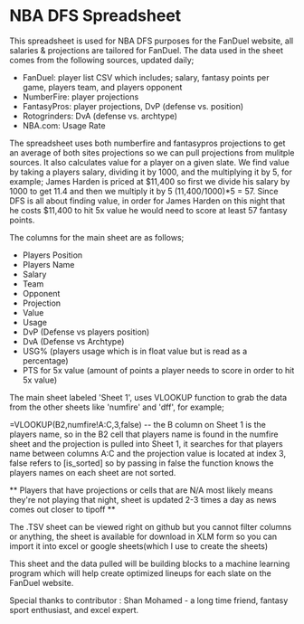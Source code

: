 # NBA DFS Spreadsheet

This spreadsheet is used for NBA DFS purposes for the FanDuel website, all salaries & projections are tailored for FanDuel. The data used in the sheet comes from the following sources, updated daily; 

- FanDuel: player list CSV which includes; salary, fantasy points per game, players team, and players opponent
- NumberFire: player projections
- FantasyPros: player projections, DvP (defense vs. position)
- Rotogrinders: DvA (defense vs. archtype)
- NBA.com: Usage Rate

The spreadsheet uses both numberfire and fantasypros projections to get an average of both sites projections so we can pull projections from mulitple sources. It also calculates value for a player on a given slate. We find value by taking a players salary, dividing it by 1000, and the multiplying it by 5, for example; James Harden is priced at $11,400 so first we divide his salary by 1000 to get 11.4 and then we multiply it by 5 (11,400/1000)*5 = 57. Since DFS is all about finding value, in order for James Harden on this night that he costs $11,400 to hit 5x value he would need to score at least 57 fantasy points.

The columns for the main sheet are as follows;

- Players Position
- Players Name
- Salary
- Team
- Opponent
- Projection
- Value
- Usage
- DvP (Defense vs players position)
- DvA (Defense vs Archtype)
- USG% (players usage which is in float value but is read as a percentage)
- PTS for 5x value (amount of points a player needs to score in order to hit 5x value)

The main sheet labeled 'Sheet 1', uses VLOOKUP function to grab the data from the other sheets like 'numfire' and 'dff', for example;

=VLOOKUP(B2,numfire!A:C,3,false) -- the B column on Sheet 1 is the players name, so in the B2 cell that players name is found in the numfire sheet and the projection is pulled into Sheet 1, it searches for that players name between columns A:C and the projection value is located at index 3, false refers to [is_sorted] so by passing in false the function knows the players names on each sheet are not sorted.

** Players that have projections or cells that are N/A most likely means they're not playing that night, sheet is updated 2-3 times a day as news comes out closer to tipoff **

The .TSV sheet can be viewed right on github but you cannot filter columns or anything, the sheet is available for download in XLM form so you can import it into excel or google sheets(which I use to create the sheets)

This sheet and the data pulled will be building blocks to a machine learning program which will help create optimized lineups for each slate on the FanDuel website.  

Special thanks to contributor : Shan Mohamed - a long time friend, fantasy sport enthusiast, and excel expert.
